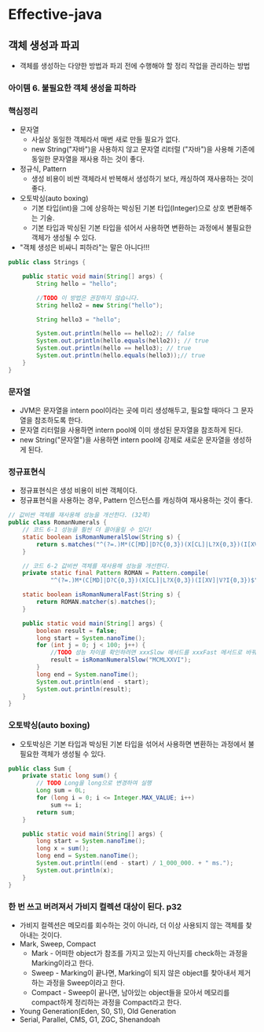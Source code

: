 # Effective-java
## 객체 생성과 파괴
* 객체를 생성하는 다양한 방법과 파괴 전에 수행해야 할 정리 작업을 관리하는 방법

### 아이템 6. 불필요한 객체 생성을 피하라

### 핵심정리
* 문자열
  * 사실상 동일한 객체라서 매번 새로 만들 필요가 없다.
  * new String("자바")을 사용하지 않고 문자열 리터럴 ("자바")을 사용해 기존에 동일한 문자열을 재사용 하는 것이 좋다.
* 정규식, Pattern
  * 생성 비용이 비싼 객체라서 반복해서 생성하기 보다, 캐싱하여 재사용하는 것이 좋다.
* 오토박싱(auto boxing)
  * 기본 타입(int)을 그에 상응하는 박싱된 기본 타입(Integer)으로 상호 변환해주는 기술.
  * 기본 타입과 박싱된 기본 타입을 섞어서 사용하면 변환하는 과정에서 불필요한 객체가 생성될 수 있다.
* "객체 생성은 비싸니 피하라"는 말은 아니다!!!


```java
public class Strings {

    public static void main(String[] args) {
        String hello = "hello";

        //TODO 이 방법은 권장하지 않습니다.
        String hello2 = new String("hello");

        String hello3 = "hello";

        System.out.println(hello == hello2); // false
        System.out.println(hello.equals(hello2)); // true
        System.out.println(hello == hello3); // true
        System.out.println(hello.equals(hello3));// true
    }
}
```

### 문자열
* JVM은 문자열을  intern pool이라는 곳에 미리 생성해두고, 필요할 때마다 그 문자열을 참조하도록 한다.
* 문자열 리터럴을 사용하면 intern pool에 이미 생성된 문자열을 참조하게 된다.
* new String("문자열")을 사용하면 intern pool에 강제로 새로운 문자열을 생성하게 된다.


### 정규표현식
* 정규표현식은 생성 비용이 비싼 객체이다.
* 정규표현식을 사용하는 경우, Pattern 인스턴스를 캐싱하여 재사용하는 것이 좋다.

```java
// 값비싼 객체를 재사용해 성능을 개선한다. (32쪽)
public class RomanNumerals {
    // 코드 6-1 성능을 훨씬 더 끌어올릴 수 있다!
    static boolean isRomanNumeralSlow(String s) {
        return s.matches("^(?=.)M*(C[MD]|D?C{0,3})(X[CL]|L?X{0,3})(I[XV]|V?I{0,3})$");
    }

    // 코드 6-2 값비싼 객체를 재사용해 성능을 개선한다.
    private static final Pattern ROMAN = Pattern.compile(
            "^(?=.)M*(C[MD]|D?C{0,3})(X[CL]|L?X{0,3})(I[XV]|V?I{0,3})$");

    static boolean isRomanNumeralFast(String s) {
        return ROMAN.matcher(s).matches();
    }

    public static void main(String[] args) {
        boolean result = false;
        long start = System.nanoTime();
        for (int j = 0; j < 100; j++) {
            //TODO 성능 차이를 확인하려면 xxxSlow 메서드를 xxxFast 메서드로 바꿔 실행해보자.
            result = isRomanNumeralSlow("MCMLXXVI");
        }
        long end = System.nanoTime();
        System.out.println(end - start);
        System.out.println(result);
    }
}
```
### 오토박싱(auto boxing)
* 오토박싱은 기본 타입과 박싱된 기본 타입을 섞어서 사용하면 변환하는 과정에서 불필요한 객체가 생성될 수 있다.

```java
public class Sum {
    private static long sum() {
        // TODO Long을 long으로 변경하여 실행
        Long sum = 0L;
        for (long i = 0; i <= Integer.MAX_VALUE; i++)
            sum += i;
        return sum;
    }

    public static void main(String[] args) {
        long start = System.nanoTime();
        long x = sum();
        long end = System.nanoTime();
        System.out.println((end - start) / 1_000_000. + " ms.");
        System.out.println(x);
    }
}
```
### 한 번 쓰고 버려져서 가비지 컬렉션 대상이 된다. p32
* 가비지 컬렉션은 메모리를 회수하는 것이 아니라, 더 이상 사용되지 않는 객체를 찾아내는 것이다.
* Mark, Sweep, Compact
  * Mark - 어떠한 object가 참조를 가지고 있는지 아닌지를 check하는 과정을 Marking이라고 한다. 
  * Sweep - Marking이 끝나면, Marking이 되지 않은 object를 찾아내서 제거하는 과정을 Sweep이라고 한다.
  * Compact - Sweep이 끝나면, 남아있는 object들을 모아서 메모리를 compact하게 정리하는 과정을 Compact라고 한다.
* Young Generation(Eden, S0, S1), Old Generation
* Serial, Parallel, CMS, G1, ZGC, Shenandoah
  